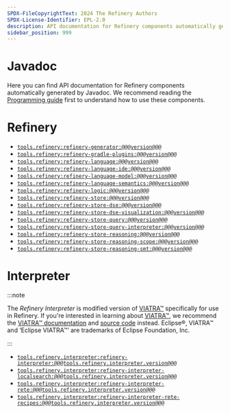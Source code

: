 ```yaml
---
SPDX-FileCopyrightText: 2024 The Refinery Authors
SPDX-License-Identifier: EPL-2.0
description: API documentation for Refinery components automatically generated by Javadoc
sidebar_position: 999
---
```


# Javadoc

Here you can find API documentation for Refinery components automatically generated by Javadoc. We recommend reading the [Programming guide](/develop/java/) first to understand how to use these components.

# Refinery

* [`tools.refinery:refinery-generator:@@@version@@@`](pathname://refinery-generator/)
* [`tools.refinery:refinery-gradle-plugins:@@@version@@@`](pathname://refinery-gradle-plugins/)
* [`tools.refinery:refinery-language:@@@version@@@`](pathname://refinery-language/)
* [`tools.refinery:refinery-language-ide:@@@version@@@`](pathname://refinery-language-ide/)
* [`tools.refinery:refinery-language-model:@@@version@@@`](pathname://refinery-language-model/)
* [`tools.refinery:refinery-language-semantics:@@@version@@@`](pathname://refinery-language-semantics/)
* [`tools.refinery:refinery-logic:@@@version@@@`](pathname://refinery-logic/)
* [`tools.refinery:refinery-store:@@@version@@@`](pathname://refinery-store/)
* [`tools.refinery:refinery-store-dse:@@@version@@@`](pathname://refinery-store-dse/)
* [`tools.refinery:refinery-store-dse-visualization:@@@version@@@`](pathname://refinery-store-dse-visualization/)
* [`tools.refinery:refinery-store-query:@@@version@@@`](pathname://refinery-store-query/)
* [`tools.refinery:refinery-store-query-interpreter:@@@version@@@`](pathname://refinery-store-query-interpreter/)
* [`tools.refinery:refinery-store-reasoning:@@@version@@@`](pathname://refinery-store-reasoning/)
* [`tools.refinery:refinery-store-reasoning-scope:@@@version@@@`](pathname://refinery-store-reasoning-scope/)
* [`tools.refinery:refinery-store-reasoning-smt:@@@version@@@`](pathname://refinery-store-reasoning-smt/)

# Interpreter

:::note

The _Refinery Interpreter_ is modified version of [VIATRA&trade;](https://eclipse.dev/viatra/) specifically for use in Refinery. If you're interested in learning about [VIATRA&trade;](https://eclipse.dev/viatra/), we recommend the [VIATRA&trade; documentation](https://eclipse.dev/viatra/documentation/index.html) and [source code](https://github.com/eclipse-viatra/org.eclipse.viatra) instead. Eclipse&reg;, VIATRA&trade; and &lsquo;Eclipse VIATRA&trade;&rsquo; are trademarks of Eclipse Foundation, Inc.

:::

* [`tools.refinery.interpreter:refinery-interpreter:@@@tools.refinery.interpreter.version@@@`](pathname://refinery-interpreter/)
* [`tools.refinery.interpreter:refinery-interpreter-localsearch:@@@tools.refinery.interpreter.version@@@`](pathname://refinery-interpreter-localsearch/)
* [`tools.refinery.interpreter:refinery-interpreter-rete:@@@tools.refinery.interpreter.version@@@`](pathname://refinery-interpreter-rete/)
* [`tools.refinery.interpreter:refinery-interpreter-rete-recipes:@@@tools.refinery.interpreter.version@@@`](pathname://refinery-interpreter-rete-recipes/)

